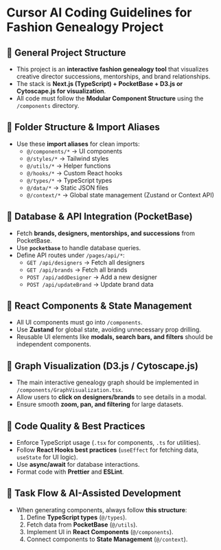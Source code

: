 # Cursor AI Coding Guidelines for Fashion Genealogy Project

## 📌 General Project Structure

- This project is an **interactive fashion genealogy tool** that visualizes creative director successions, mentorships, and brand relationships.
- The stack is **Next.js (TypeScript) + PocketBase + D3.js or Cytoscape.js for visualization**.
- All code must follow the **Modular Component Structure** using the `/components` directory.

## 📌 Folder Structure & Import Aliases

- Use these **import aliases** for clean imports:
  - `@/components/*` → UI components
  - `@/styles/*` → Tailwind styles
  - `@/utils/*` → Helper functions
  - `@/hooks/*` → Custom React hooks
  - `@/types/*` → TypeScript types
  - `@/data/*` → Static JSON files
  - `@/context/*` → Global state management (Zustand or Context API)

## 📌 Database & API Integration (PocketBase)

- Fetch **brands, designers, mentorships, and successions** from PocketBase.
- Use **`pocketbase`** to handle database queries.
- Define API routes under `/pages/api/*`:
  - `GET /api/designers` → Fetch all designers
  - `GET /api/brands` → Fetch all brands
  - `POST /api/addDesigner` → Add a new designer
  - `POST /api/updateBrand` → Update brand data

## 📌 React Components & State Management

- All UI components must go into `/components`.
- Use **Zustand** for global state, avoiding unnecessary prop drilling.
- Reusable UI elements like **modals, search bars, and filters** should be independent components.

## 📌 Graph Visualization (D3.js / Cytoscape.js)

- The main interactive genealogy graph should be implemented in `/components/GraphVisualization.tsx`.
- Allow users to **click on designers/brands** to see details in a modal.
- Ensure smooth **zoom, pan, and filtering** for large datasets.

## 📌 Code Quality & Best Practices

- Enforce TypeScript usage (`.tsx` for components, `.ts` for utilities).
- Follow **React Hooks best practices** (`useEffect` for fetching data, `useState` for UI logic).
- Use **async/await** for database interactions.
- Format code with **Prettier** and **ESLint**.

## 📌 Task Flow & AI-Assisted Development

- When generating components, always follow **this structure**:
  1. Define **TypeScript types** (`@/types`).
  2. Fetch data from **PocketBase** (`@/utils`).
  3. Implement UI in **React Components** (`@/components`).
  4. Connect components to **State Management** (`@/context`).
